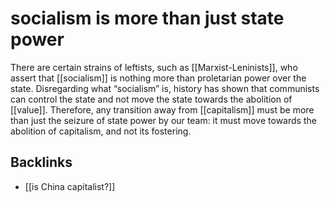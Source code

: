 # socialism is more than just state power

There are certain strains of leftists, such as [[Marxist-Leninists]], who assert that [[socialism]] is nothing more than proletarian power over the state. Disregarding what &ldquo;socialism&rdquo; is, history has shown that communists can control the state and not move the state towards the abolition of [[value]]. Therefore, any transition away from [[capitalism]] must be more than just the seizure of state power by our team: it must move towards the abolition of capitalism, and not its fostering.


<a id="orgc40862e"></a>

## Backlinks

-   [[is China capitalist?]]
